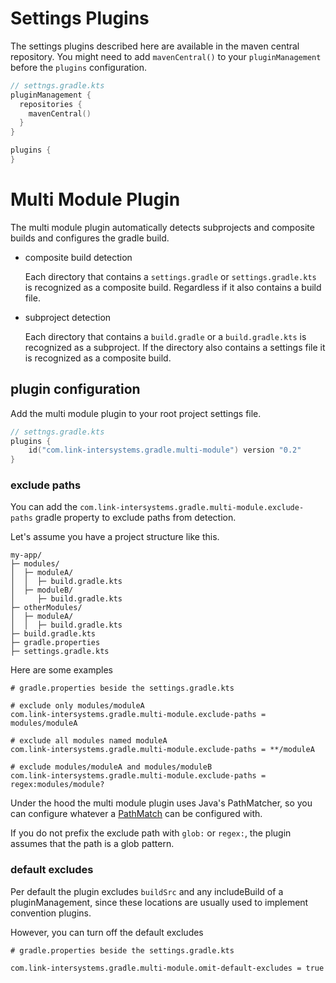 # Settings Plugins

The settings plugins described here are available in the maven central repository. 
You might need to add `mavenCentral()` to your `pluginManagement` before the `plugins` configuration.

```kotlin
// settngs.gradle.kts
pluginManagement {
  repositories {
    mavenCentral()
  }
}

plugins {
}
```

# Multi Module Plugin

The multi module plugin automatically detects subprojects and composite builds and configures
the gradle build.

- composite build detection

  Each directory that contains a `settings.gradle` or `settings.gradle.kts` is recognized as a composite build.
  Regardless if it also contains a build file.
- subproject detection

  Each directory that contains a `build.gradle` or a `build.gradle.kts` is recognized as a subproject. If the
  directory also contains a settings file it is recognized as a composite build.

## plugin configuration

Add the multi module plugin to your root project settings file.

```kotlin
// settngs.gradle.kts
plugins {
    id("com.link-intersystems.gradle.multi-module") version "0.2"
}
```

### exclude paths

You can add the `com.link-intersystems.gradle.multi-module.exclude-paths` gradle property to
exclude paths from detection.

Let's assume you have a project structure like this.
```
my-app/
├─ modules/
│  ├─ moduleA/
│  │  ├─ build.gradle.kts
│  ├─ moduleB/
│     ├─ build.gradle.kts
├─ otherModules/
│  ├─ moduleA/
│  │  ├─ build.gradle.kts
├─ build.gradle.kts
├─ gradle.properties
├─ settings.gradle.kts
```

Here are some examples
```properties
# gradle.properties beside the settings.gradle.kts

# exclude only modules/moduleA
com.link-intersystems.gradle.multi-module.exclude-paths = modules/moduleA

# exclude all modules named moduleA
com.link-intersystems.gradle.multi-module.exclude-paths = **/moduleA

# exclude modules/moduleA and modules/moduleB
com.link-intersystems.gradle.multi-module.exclude-paths = regex:modules/module?
```
Under the hood the multi module plugin uses Java's PathMatcher, so you can 
configure whatever a [PathMatch](https://docs.oracle.com/en/java/javase/17/docs/api/java.base/java/nio/file/FileSystem.html#getPathMatcher(java.lang.String)) can be configured with.

If you do not prefix the exclude path with `glob:` or `regex:`, the plugin assumes
that the path is a glob pattern.

### default excludes

Per default the plugin excludes `buildSrc` and any includeBuild of a pluginManagement,
since these locations are usually used to implement convention plugins.

However, you can turn off the default excludes
```properties
# gradle.properties beside the settings.gradle.kts

com.link-intersystems.gradle.multi-module.omit-default-excludes = true
```